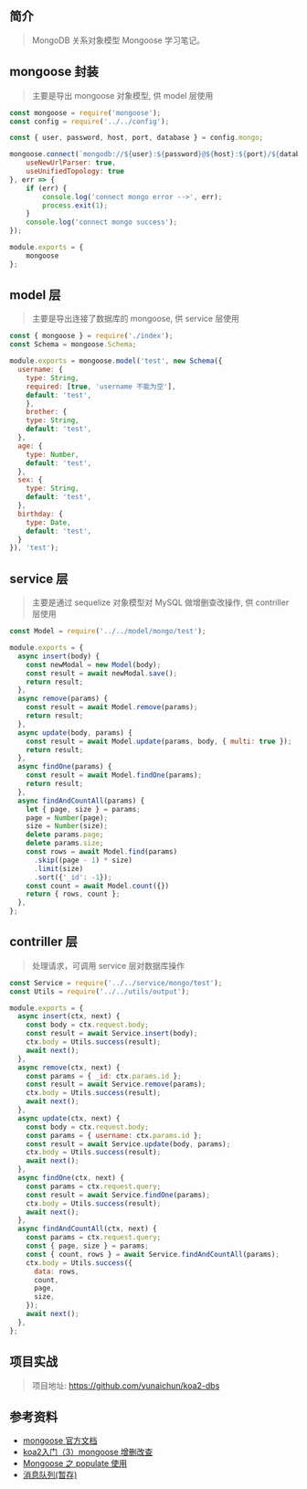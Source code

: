 ## 简介

> MongoDB 关系对象模型 Mongoose 学习笔记。

## mongoose 封装

> 主要是导出 mongoose 对象模型, 供 model 层使用

```javascript
const mongoose = require('mongoose');
const config = require('../../config');

const { user, password, host, port, database } = config.mongo;

mongoose.connect(`mongodb://${user}:${password}@${host}:${port}/${database}`, {
	useNewUrlParser: true,
	useUnifiedTopology: true
}, err => {
	if (err) {
		console.log('connect mongo error -->', err);
		process.exit(1);
	}
	console.log('connect mongo success'); 
});

module.exports = {
    mongoose
};
```

## model 层

> 主要是导出连接了数据库的 mongoose, 供 service 层使用

```javascript
const { mongoose } = require('./index');
const Schema = mongoose.Schema;

module.exports = mongoose.model('test', new Schema({
  username: {
    type: String,
    required: [true, 'username 不能为空'],
    default: 'test',
	},
	brother: {
    type: String,
    default: 'test',
  },
  age: {
    type: Number,
    default: 'test',
  },
  sex: {
    type: String,
    default: 'test',
  },
  birthday: {
    type: Date,
    default: 'test',
  }
}), 'test');
```

## service 层

> 主要是通过 sequelize 对象模型对 MySQL 做增删查改操作, 供 contriller 层使用

```javascript
const Model = require('../../model/mongo/test');

module.exports = {
  async insert(body) {
    const newModal = new Model(body);
    const result = await newModal.save();
    return result;
  },
  async remove(params) {
    const result = await Model.remove(params);
    return result;
  },
  async update(body, params) {
    const result = await Model.update(params, body, { multi: true });
    return result;
  },
  async findOne(params) {
    const result = await Model.findOne(params);
    return result;
  },
  async findAndCountAll(params) {
    let { page, size } = params;
    page = Number(page);
    size = Number(size);
    delete params.page;
    delete params.size;
    const rows = await Model.find(params)
      .skip((page - 1) * size)
      .limit(size)
      .sort({'_id': -1});
    const count = await Model.count({})
    return { rows, count };
  },
};
```

## contriller 层

> 处理请求，可调用 service 层对数据库操作

```javascript
const Service = require('../../service/mongo/test');
const Utils = require('../../utils/output');

module.exports = {
  async insert(ctx, next) {
    const body = ctx.request.body;
    const result = await Service.insert(body);
    ctx.body = Utils.success(result);
    await next();
  },
  async remove(ctx, next) {
    const params = { _id: ctx.params.id };
    const result = await Service.remove(params);
    ctx.body = Utils.success(result);
    await next();
  },
  async update(ctx, next) {
    const body = ctx.request.body;
    const params = { username: ctx.params.id };
    const result = await Service.update(body, params);
    ctx.body = Utils.success(result);
    await next();
  },
  async findOne(ctx, next) {
    const params = ctx.request.query;
    const result = await Service.findOne(params);
    ctx.body = Utils.success(result);
    await next();
  },
  async findAndCountAll(ctx, next) {
    const params = ctx.request.query;
    const { page, size } = params;
    const { count, rows } = await Service.findAndCountAll(params);
    ctx.body = Utils.success({
      data: rows,
      count,
      page,
      size,
    });
    await next();
  },
};
```

## 项目实战

> 项目地址: https://github.com/yunaichun/koa2-dbs

## 参考资料

- [mongoose 官方文档](http://mongoosejs.com/docs/guide.html)
- [koa2入门（3）mongoose 增删改查](https://www.cnblogs.com/cckui/p/10429064.html)
- [Mongoose 之 populate 使用](https://www.geekjc.com/post/5b1776a7ddaf2b2080df6bc5)
- [消息队列(暂存)](https://cloud.tencent.com/developer/article/1543087)
